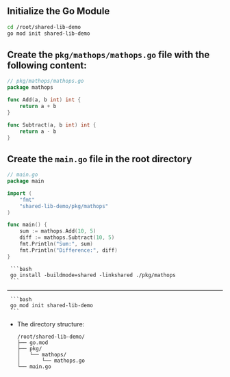 ## **Initialize the Go Module**

```bash
cd /root/shared-lib-demo
go mod init shared-lib-demo
```



## Create the `pkg/mathops/mathops.go` file with the following content:

```go
// pkg/mathops/mathops.go
package mathops

func Add(a, b int) int {
    return a + b
}

func Subtract(a, b int) int {
    return a - b
}
```


## Create the `main.go` file in the root directory

```go
// main.go
package main

import (
    "fmt"
    "shared-lib-demo/pkg/mathops"
)

func main() {
    sum := mathops.Add(10, 5)
    diff := mathops.Subtract(10, 5)
    fmt.Println("Sum:", sum)
    fmt.Println("Difference:", diff)
}
```
     
     
     ```bash
     go install -buildmode=shared -linkshared ./pkg/mathops
     ```
---
     
     ```bash
     go mod init shared-lib-demo
     ```

   - The directory structure:
     ```
     /root/shared-lib-demo/
     ├── go.mod
     ├── pkg/
     │   └── mathops/
     │       └── mathops.go
     └── main.go
     ```
